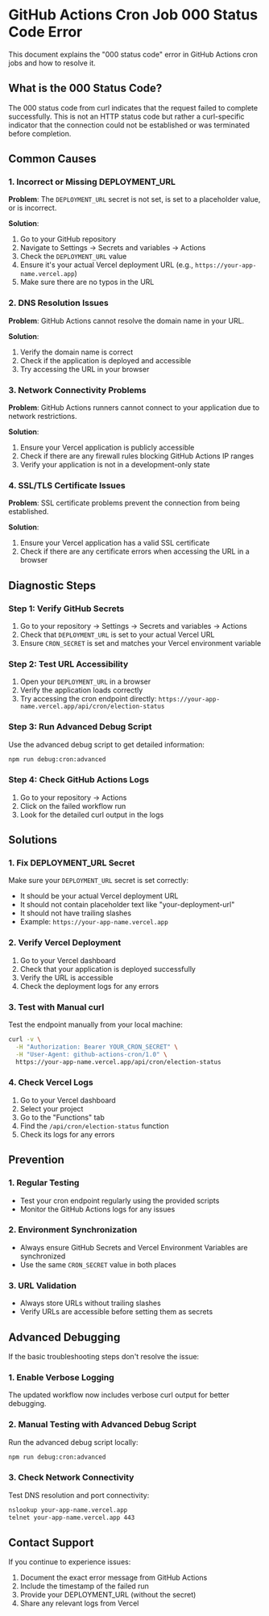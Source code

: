 # GitHub Actions Cron Job 000 Status Code Error

This document explains the "000 status code" error in GitHub Actions cron jobs and how to resolve it.

## What is the 000 Status Code?

The 000 status code from curl indicates that the request failed to complete successfully. This is not an HTTP status code but rather a curl-specific indicator that the connection could not be established or was terminated before completion.

## Common Causes

### 1. Incorrect or Missing DEPLOYMENT_URL

**Problem**: The `DEPLOYMENT_URL` secret is not set, is set to a placeholder value, or is incorrect.

**Solution**:

1. Go to your GitHub repository
2. Navigate to Settings → Secrets and variables → Actions
3. Check the `DEPLOYMENT_URL` value
4. Ensure it's your actual Vercel deployment URL (e.g., `https://your-app-name.vercel.app`)
5. Make sure there are no typos in the URL

### 2. DNS Resolution Issues

**Problem**: GitHub Actions cannot resolve the domain name in your URL.

**Solution**:

1. Verify the domain name is correct
2. Check if the application is deployed and accessible
3. Try accessing the URL in your browser

### 3. Network Connectivity Problems

**Problem**: GitHub Actions runners cannot connect to your application due to network restrictions.

**Solution**:

1. Ensure your Vercel application is publicly accessible
2. Check if there are any firewall rules blocking GitHub Actions IP ranges
3. Verify your application is not in a development-only state

### 4. SSL/TLS Certificate Issues

**Problem**: SSL certificate problems prevent the connection from being established.

**Solution**:

1. Ensure your Vercel application has a valid SSL certificate
2. Check if there are any certificate errors when accessing the URL in a browser

## Diagnostic Steps

### Step 1: Verify GitHub Secrets

1. Go to your repository → Settings → Secrets and variables → Actions
2. Check that `DEPLOYMENT_URL` is set to your actual Vercel URL
3. Ensure `CRON_SECRET` is set and matches your Vercel environment variable

### Step 2: Test URL Accessibility

1. Open your `DEPLOYMENT_URL` in a browser
2. Verify the application loads correctly
3. Try accessing the cron endpoint directly:
   `https://your-app-name.vercel.app/api/cron/election-status`

### Step 3: Run Advanced Debug Script

Use the advanced debug script to get detailed information:

```bash
npm run debug:cron:advanced
```

### Step 4: Check GitHub Actions Logs

1. Go to your repository → Actions
2. Click on the failed workflow run
3. Look for the detailed curl output in the logs

## Solutions

### 1. Fix DEPLOYMENT_URL Secret

Make sure your `DEPLOYMENT_URL` secret is set correctly:

- It should be your actual Vercel deployment URL
- It should not contain placeholder text like "your-deployment-url"
- It should not have trailing slashes
- Example: `https://your-app-name.vercel.app`

### 2. Verify Vercel Deployment

1. Go to your Vercel dashboard
2. Check that your application is deployed successfully
3. Verify the URL is accessible
4. Check the deployment logs for any errors

### 3. Test with Manual curl

Test the endpoint manually from your local machine:

```bash
curl -v \
  -H "Authorization: Bearer YOUR_CRON_SECRET" \
  -H "User-Agent: github-actions-cron/1.0" \
  https://your-app-name.vercel.app/api/cron/election-status
```

### 4. Check Vercel Logs

1. Go to your Vercel dashboard
2. Select your project
3. Go to the "Functions" tab
4. Find the `/api/cron/election-status` function
5. Check its logs for any errors

## Prevention

### 1. Regular Testing

- Test your cron endpoint regularly using the provided scripts
- Monitor the GitHub Actions logs for any issues

### 2. Environment Synchronization

- Always ensure GitHub Secrets and Vercel Environment Variables are synchronized
- Use the same `CRON_SECRET` value in both places

### 3. URL Validation

- Always store URLs without trailing slashes
- Verify URLs are accessible before setting them as secrets

## Advanced Debugging

If the basic troubleshooting steps don't resolve the issue:

### 1. Enable Verbose Logging

The updated workflow now includes verbose curl output for better debugging.

### 2. Manual Testing with Advanced Debug Script

Run the advanced debug script locally:

```bash
npm run debug:cron:advanced
```

### 3. Check Network Connectivity

Test DNS resolution and port connectivity:

```bash
nslookup your-app-name.vercel.app
telnet your-app-name.vercel.app 443
```

## Contact Support

If you continue to experience issues:

1. Document the exact error message from GitHub Actions
2. Include the timestamp of the failed run
3. Provide your DEPLOYMENT_URL (without the secret)
4. Share any relevant logs from Vercel
